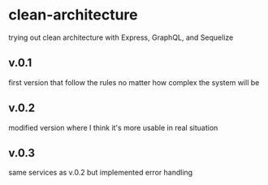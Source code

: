 # clean-architecture
trying out clean architecture with Express, GraphQL, and Sequelize

## v.0.1
first version that follow the rules no matter how complex the system will be


## v.0.2 
modified version where I think it's more usable in real situation


## v.0.3
same services as v.0.2 but implemented error handling
